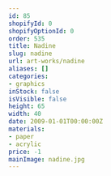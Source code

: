```yaml
---
id: 85
shopifyId: 0
shopifyOptionId: 0
order: 535
title: Nadine
slug: nadine
url: art-works/nadine
aliases: []
categories:
- graphics
inStock: false
isVisible: false
height: 65
width: 40
date: 2009-01-01T00:00:00Z
materials:
- paper
- acrylic
price: -1
mainImage: nadine.jpg
---
```

